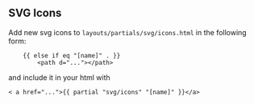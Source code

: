 ## SVG Icons

Add new svg icons to `layouts/partials/svg/icons.html` in the following form:

```
	{{ else if eq "[name]" . }}
		<path d="..."></path>
```

and include it in your html with

```
< a href="...">{{ partial "svg/icons" "[name]" }}</a>
```

